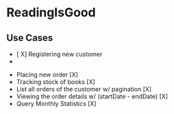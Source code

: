 # ReadingIsGood

## Use Cases

- [ X] Registering new customer
- 

* Placing new order [X]
* Tracking stock of books [X]
* List all orders of the customer w/ pagination [X]
* Viewing the order details w/ (startDate - endDate) [X]
* Query Monthly Statistics [X]
